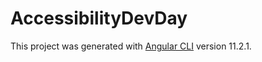 # AccessibilityDevDay

This project was generated with [Angular CLI](https://github.com/angular/angular-cli) version 11.2.1.
